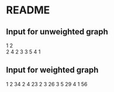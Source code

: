 # README

## Input for unweighted graph

1 2                                 
2 4
2 3
3 5
4 1

## Input for weighted graph 
1 2 34
2 4 23
2 3 26
3 5 29
4 1 56 